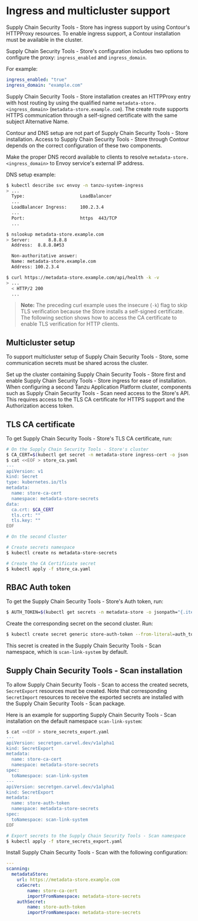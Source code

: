 # Ingress and multicluster support

Supply Chain Security Tools - Store has ingress support by using Contour's HTTPProxy resources. To enable ingress support, a Contour installation must be available in the cluster.

Supply Chain Security Tools - Store's configuration includes two options to configure the proxy: `ingress_enabled` and `ingress_domain`.

For example:

```yaml
ingress_enabled: "true"
ingress_domain: "example.com"
```

Supply Chain Security Tools - Store installation creates an HTTPProxy entry with host routing by using the qualified name `metadata-store.<ingress_domain>` (`metadata-store.example.com`). The create route supports HTTPS communication through a self-signed certificate with the same subject Alternative Name.

Contour and DNS setup are not part of Supply Chain Security Tools - Store installation. Access to Supply Chain Security Tools - Store through Contour depends on the correct configuration of these two components.

Make the proper DNS record available to clients to resolve `metadata-store.<ingress_domain>` to Envoy service's external IP address. 

DNS setup example:

```bash
$ kubectl describe svc envoy -n tanzu-system-ingress
> ...
  Type:                     LoadBalancer
  ...
  LoadBalancer Ingress:     100.2.3.4
  ...
  Port:                     https  443/TCP
  ...

$ nslookup metadata-store.example.com
> Server:		8.8.8.8
  Address:	8.8.8.8#53

  Non-authoritative answer:
  Name:	metadata-store.example.com
  Address: 100.2.3.4

$ curl https://metadata-store.example.com/api/health -k -v
> ...
  < HTTP/2 200 
  ...
```

>**Note:** The preceding curl example uses the insecure (`-k`) flag to skip TLS verification because the Store installs a self-signed certificate. The following section shows how to access the CA certificate to enable TLS verification for HTTP clients.

## <a id="multicluster-setup"></a>Multicluster setup

To support multicluster setup of Supply Chain Security Tools - Store, some communication secrets must be shared across the cluster. 

Set up the cluster containing Supply Chain Security Tools - Store first and enable Supply Chain Security Tools - Store ingress for ease of installation. When configuring a second Tanzu Application Platform cluster, components such as Supply Chain Security Tools - Scan need access to the Store's API. This requires access to the TLS CA certificate for HTTPS support and the Authorization access token.

## <a id="tls"></a>TLS CA certificate

To get Supply Chain Security Tools - Store's TLS CA certificate, run:

```bash
# On the Supply Chain Security Tools - Store's cluster
$ CA_CERT=$(kubectl get secret -n metadata-store ingress-cert -o json | jq -r ".data.\"ca.crt\"")
$ cat <<EOF > store_ca.yaml
---
apiVersion: v1
kind: Secret
type: kubernetes.io/tls
metadata:
  name: store-ca-cert
  namespace: metadata-store-secrets
data:
  ca.crt: $CA_CERT
  tls.crt: ""
  tls.key: ""
EOF

# On the second Cluster

# Create secrets namespace
$ kubectl create ns metadata-store-secrets

# Create the CA Certificate secret
$ kubectl apply -f store_ca.yaml
```

## <a id="rbac-auth-token"></a>RBAC Auth token

To get the Supply Chain Security Tools - Store's Auth token, run:

```bash
$ AUTH_TOKEN=$(kubectl get secrets -n metadata-store -o jsonpath="{.items[?(@.metadata.annotations['kubernetes\.io/service-account\.name']=='metadata-store-read-write-client')].data.token}" | base64 -d)
```

Create the corresponding secret on the second cluster. Run:

```bash
$ kubectl create secret generic store-auth-token --from-literal=auth_token=$AUTH_TOKEN -n scan-link-system
```

This secret is created in the Supply Chain Security Tools - Scan namespace, which is `scan-link-system` by default.

## <a id="scst-scan-install"></a>Supply Chain Security Tools - Scan installation

To allow Supply Chain Security Tools - Scan to access the created secrets, `SecretExport` resources must be created. Note that corresponding `SecretImport` resources to receive the exported secrets are installed with the Supply Chain Security Tools - Scan package.

Here is an example for supporting Supply Chain Security Tools - Scan installation on the default namespace `scan-link-system`:

```bash
$ cat <<EOF > store_secrets_export.yaml
---
apiVersion: secretgen.carvel.dev/v1alpha1
kind: SecretExport
metadata:
  name: store-ca-cert
  namespace: metadata-store-secrets
spec:
  toNamespace: scan-link-system
---
apiVersion: secretgen.carvel.dev/v1alpha1
kind: SecretExport
metadata:
  name: store-auth-token
  namespace: metadata-store-secrets
spec:
  toNamespace: scan-link-system
EOF

# Export secrets to the Supply Chain Security Tools - Scan namespace
$ kubectl apply -f store_secrets_export.yaml
```

Install Supply Chain Security Tools - Scan with the following configuration:

```yaml
---
scanning:
  metadataStore:
    url: https://metadata-store.example.com
    caSecret:
        name: store-ca-cert
        importFromNamespace: metadata-store-secrets
    authSecret:
        name: store-auth-token
        importFromNamespace: metadata-store-secrets
```
